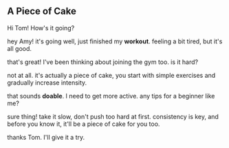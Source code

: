 ## A Piece of Cake

Hi Tom! How's it going?

hey Amy! it's going well, just finished my **workout**. feeling a bit tired, but it's all good.

that's great! I've been thinking about joining the gym too. is it hard?

not at all. it's actually a piece of cake, you start with simple exercises and gradually increase intensity.

that sounds **doable**. I need to get more active. any tips for a beginner like me?

sure thing! take it slow, don't push too hard at first. consistency is key, and before you know it, it'll be a piece of cake for you too.

thanks Tom. I'll give it a try.